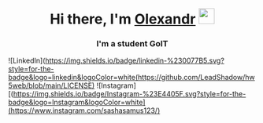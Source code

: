 <h1 align="center">Hi there, I'm <a href="https://daniilshat.ru/" target="_blank">Olexandr</a> 
<img src="https://github.com/blackcater/blackcater/raw/main/images/Hi.gif" height="32"/></h1>
<h3 align="center">I'm a student GoIT</h3>

![LinkedIn](https://img.shields.io/badge/linkedin-%230077B5.svg?style=for-the-badge&logo=linkedin&logoColor=white(https://github.com/LeadShadow/hw5web/blob/main/LICENSE)
![Instagram][(https://img.shields.io/badge/Instagram-%23E4405F.svg?style=for-the-badge&logo=Instagram&logoColor=white](https://www.instagram.com/sashasamus123/)

